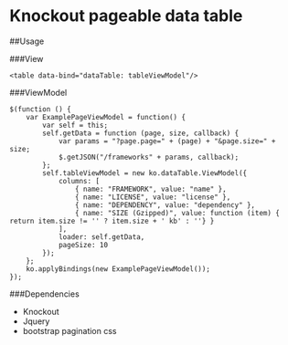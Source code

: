 Knockout pageable data table
=============================

##Usage

###View

    <table data-bind="dataTable: tableViewModel"/>

###ViewModel

    $(function () {
        var ExamplePageViewModel = function() {
            var self = this;
            self.getData = function (page, size, callback) {
                var params = "?page.page=" + (page) + "&page.size=" + size;
                $.getJSON("/frameworks" + params, callback);
            };
            self.tableViewModel = new ko.dataTable.ViewModel({
                columns: [
                    { name: "FRAMEWORK", value: "name" },
                    { name: "LICENSE", value: "license" },
                    { name: "DEPENDENCY", value: "dependency" },
                    { name: "SIZE (Gzipped)", value: function (item) { return item.size != '' ? item.size + ' kb' : ''} }
                ],
                loader: self.getData,
                pageSize: 10
            });
        };
        ko.applyBindings(new ExamplePageViewModel());
    });

###Dependencies
  * Knockout
  * Jquery
  * bootstrap pagination css
